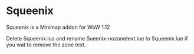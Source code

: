 # Squeenix
Squeenix is a Minimap addon for WoW 1.12

Delete Squeenix.lua and rename Sueenix-nozonetext.lue to Squeenix.lue if you wat to remove the zone text.
